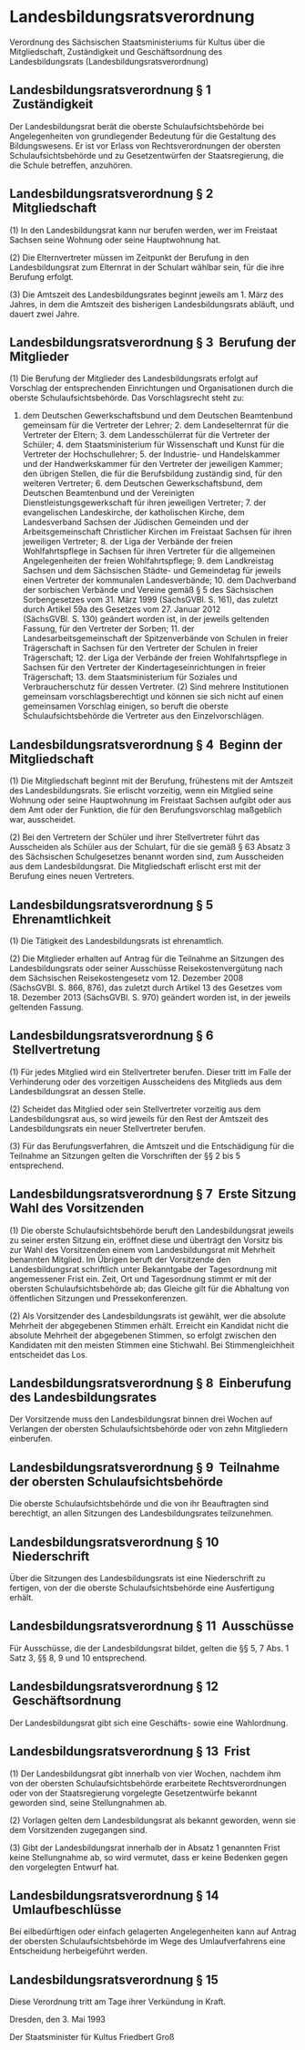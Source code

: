 # Landesbildungsratsverordnung

Verordnung des Sächsischen Staatsministeriums für Kultus über die Mitgliedschaft, Zuständigkeit und Geschäftsordnung des Landesbildungsrats (Landesbildungsratsverordnung)

## Landesbildungsratsverordnung § 1  Zuständigkeit

Der Landesbildungsrat berät die oberste Schulaufsichtsbehörde bei Angelegenheiten von grundlegender Bedeutung für die Gestaltung des Bildungswesens. Er ist vor Erlass von Rechtsverordnungen der obersten Schulaufsichtsbehörde und zu Gesetzentwürfen der Staatsregierung, die die Schule betreffen, anzuhören.


## Landesbildungsratsverordnung § 2  Mitgliedschaft

(1) In den Landesbildungsrat kann nur berufen werden, wer im Freistaat Sachsen seine Wohnung oder seine Hauptwohnung hat.

(2) Die Elternvertreter müssen im Zeitpunkt der Berufung in den Landesbildungsrat zum Elternrat in der Schulart wählbar sein, für die ihre Berufung erfolgt.

(3) Die Amtszeit des Landesbildungsrates beginnt jeweils am 1. März des Jahres, in dem die Amtszeit des bisherigen Landesbildungsrats abläuft, und dauert zwei Jahre.


## Landesbildungsratsverordnung § 3  Berufung der Mitglieder

(1) Die Berufung der Mitglieder des Landesbildungsrats erfolgt auf Vorschlag der entsprechenden Einrichtungen und Organisationen durch die oberste Schulaufsichtsbehörde. Das Vorschlagsrecht steht zu:

1. dem Deutschen Gewerkschaftsbund und dem Deutschen Beamtenbund gemeinsam für die Vertreter der Lehrer; 2. dem Landeselternrat für die Vertreter der Eltern; 3. dem Landesschülerrat für die Vertreter der Schüler; 4. dem Staatsministerium für Wissenschaft und Kunst für die Vertreter der Hochschullehrer; 5. der Industrie- und Handelskammer und der Handwerkskammer für den Vertreter der jeweiligen Kammer; den übrigen Stellen, die für die Berufsbildung zuständig sind, für den weiteren Vertreter; 6. dem Deutschen Gewerkschaftsbund, dem Deutschen Beamtenbund und der Vereinigten Dienstleistungsgewerkschaft für ihren jeweiligen Vertreter; 7. der evangelischen Landeskirche, der katholischen Kirche, dem Landesverband Sachsen der Jüdischen Gemeinden und der Arbeitsgemeinschaft Christlicher Kirchen im Freistaat Sachsen für ihren jeweiligen Vertreter; 8. der Liga der Verbände der freien Wohlfahrtspflege in Sachsen für ihren Vertreter für die allgemeinen Angelegenheiten der freien Wohlfahrtspflege; 9. dem Landkreistag Sachsen und dem Sächsischen Städte- und Gemeindetag für jeweils einen Vertreter der kommunalen Landesverbände; 10. dem Dachverband der sorbischen Verbände und Vereine gemäß § 5 des Sächsischen Sorbengesetzes vom 31. März 1999 (SächsGVBl. S. 161), das zuletzt durch Artikel 59a des Gesetzes vom 27. Januar 2012 (SächsGVBl. S. 130) geändert worden ist, in der jeweils geltenden Fassung, für den Vertreter der Sorben; 11. der Landesarbeitsgemeinschaft der Spitzenverbände von Schulen in freier Trägerschaft in Sachsen für den Vertreter der Schulen in freier Trägerschaft; 12. der Liga der Verbände der freien Wohlfahrtspflege in Sachsen für den Vertreter der Kindertageseinrichtungen in freier Trägerschaft; 13. dem Staatsministerium für Soziales und Verbraucherschutz für dessen Vertreter. (2) Sind mehrere Institutionen gemeinsam vorschlagsberechtigt und können sie sich nicht auf einen gemeinsamen Vorschlag einigen, so beruft die
oberste Schulaufsichtsbehörde die Vertreter aus den Einzelvorschlägen.


## Landesbildungsratsverordnung § 4  Beginn der Mitgliedschaft

(1) Die Mitgliedschaft beginnt mit der Berufung, frühestens mit der Amtszeit des Landesbildungsrats. Sie erlischt vorzeitig, wenn ein Mitglied seine Wohnung oder seine Hauptwohnung im Freistaat Sachsen aufgibt oder aus dem Amt oder der Funktion, die für den Berufungsvorschlag maßgeblich war, ausscheidet.

(2) Bei den Vertretern der Schüler und ihrer Stellvertreter führt das Ausscheiden als Schüler aus der Schulart, für die sie gemäß § 63 Absatz 3 des Sächsischen Schulgesetzes benannt worden sind, zum Ausscheiden aus dem Landesbildungsrat. Die Mitgliedschaft erlischt erst mit der Berufung eines neuen Vertreters.


## Landesbildungsratsverordnung § 5  Ehrenamtlichkeit

(1) Die Tätigkeit des Landesbildungsrats ist ehrenamtlich.

(2) Die Mitglieder erhalten auf Antrag für die Teilnahme an Sitzungen des Landesbildungsrats oder seiner Ausschüsse Reisekostenvergütung nach dem Sächsischen Reisekostengesetz vom 12. Dezember 2008 (SächsGVBl. S. 866, 876), das zuletzt durch Artikel 13 des Gesetzes vom 18. Dezember 2013 (SächsGVBl. S. 970) geändert worden ist, in der jeweils geltenden Fassung.


## Landesbildungsratsverordnung § 6  Stellvertretung

(1) Für jedes Mitglied wird ein Stellvertreter berufen. Dieser tritt im Falle der Verhinderung oder des vorzeitigen Ausscheidens des Mitglieds aus dem Landesbildungsrat an dessen Stelle.

(2) Scheidet das Mitglied oder sein Stellvertreter vorzeitig aus dem Landesbildungsrat aus, so wird jeweils für den Rest der Amtszeit des Landesbildungsrats ein neuer Stellvertreter berufen.

(3) Für das Berufungsverfahren, die Amtszeit und die Entschädigung für die Teilnahme an Sitzungen gelten die Vorschriften der §§ 2 bis 5 entsprechend.


## Landesbildungsratsverordnung § 7  Erste Sitzung Wahl des Vorsitzenden

(1) Die oberste Schulaufsichtsbehörde beruft den Landesbildungsrat jeweils zu seiner ersten Sitzung ein, eröffnet diese und überträgt den Vorsitz bis zur Wahl des Vorsitzenden einem vom Landesbildungsrat mit Mehrheit benannten Mitglied. Im Übrigen beruft der Vorsitzende den Landesbildungsrat schriftlich unter Bekanntgabe der Tagesordnung mit angemessener Frist ein. Zeit, Ort und Tagesordnung stimmt er mit der obersten Schulaufsichtsbehörde ab; das Gleiche gilt für die Abhaltung von öffentlichen Sitzungen und Pressekonferenzen.

(2) Als Vorsitzender des Landesbildungsrats ist gewählt, wer die absolute Mehrheit der abgegebenen Stimmen erhält. Erreicht ein Kandidat nicht die absolute Mehrheit der abgegebenen Stimmen, so erfolgt zwischen den Kandidaten mit den meisten Stimmen eine Stichwahl. Bei Stimmengleichheit entscheidet das Los.


## Landesbildungsratsverordnung § 8  Einberufung des Landesbildungsrates

Der Vorsitzende muss den Landesbildungsrat binnen drei Wochen auf Verlangen der obersten Schulaufsichtsbehörde oder von zehn Mitgliedern einberufen.


## Landesbildungsratsverordnung § 9  Teilnahme der obersten Schulaufsichtsbehörde

Die oberste Schulaufsichtsbehörde und die von ihr Beauftragten sind berechtigt, an allen Sitzungen des Landesbildungsrates teilzunehmen.


## Landesbildungsratsverordnung § 10  Niederschrift

Über die Sitzungen des Landesbildungsrats ist eine Niederschrift zu fertigen, von der die oberste Schulaufsichtsbehörde eine Ausfertigung erhält.


## Landesbildungsratsverordnung § 11  Ausschüsse

Für Ausschüsse, die der Landesbildungsrat bildet, gelten die §§ 5, 7 Abs. 1 Satz 3, §§ 8, 9 und 10 entsprechend.


## Landesbildungsratsverordnung § 12  Geschäftsordnung

Der Landesbildungsrat gibt sich eine Geschäfts- sowie eine Wahlordnung.


## Landesbildungsratsverordnung § 13  Frist

(1) Der Landesbildungsrat gibt innerhalb von vier Wochen, nachdem ihm von der obersten Schulaufsichtsbehörde erarbeitete Rechtsverordnungen oder von der Staatsregierung vorgelegte Gesetzentwürfe bekannt geworden sind, seine Stellungnahmen ab.

(2) Vorlagen gelten dem Landesbildungsrat als bekannt geworden, wenn sie dem Vorsitzenden zugegangen sind.

(3) Gibt der Landesbildungsrat innerhalb der in Absatz 1 genannten Frist keine Stellungnahme ab, so wird vermutet, dass er keine Bedenken gegen den vorgelegten Entwurf hat.


## Landesbildungsratsverordnung § 14  Umlaufbeschlüsse

Bei eilbedürftigen oder einfach gelagerten Angelegenheiten kann auf Antrag der obersten Schulaufsichtsbehörde im Wege des Umlaufverfahrens eine Entscheidung herbeigeführt werden.


## Landesbildungsratsverordnung § 15 

Diese Verordnung tritt am Tage ihrer Verkündung in Kraft.

Dresden, den 3. Mai 1993

Der Staatsminister für Kultus 
         Friedbert Groß

